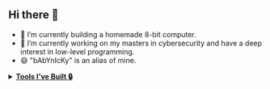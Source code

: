 ## Hi there 👋
- 🔭 I’m currently building a homemade 8-bit computer.
- 🌱 I’m currently working on my masters in cybersecurity and have a deep interest in low-level programming.
- 😄 "bAbYnIcKy" is an alias of mine.

<details>
<summary><b><u> Tools I've Built 🔒</u></b></summary>

Here are some tools i've built:
- 🔎  [fancy_directory_sort](https://github.com/BelaBartok39/Fancy_Dir): Organize a directory instantly with two different levels of organization.
</details>
